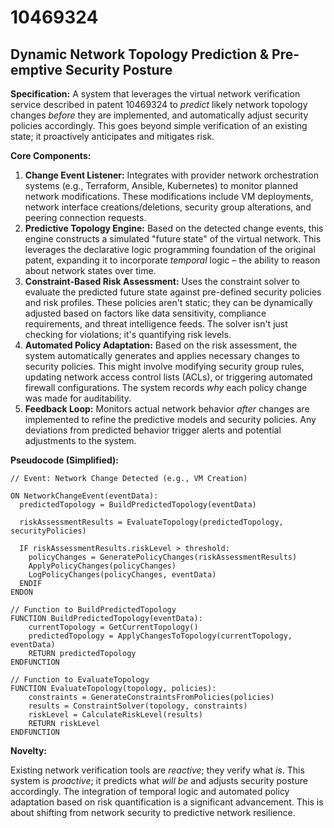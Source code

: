 # 10469324

## Dynamic Network Topology Prediction & Pre-emptive Security Posture

**Specification:** A system that leverages the virtual network verification service described in patent 10469324 to *predict* likely network topology changes *before* they are implemented, and automatically adjust security policies accordingly. This goes beyond simple verification of an existing state; it proactively anticipates and mitigates risk.

**Core Components:**

1.  **Change Event Listener:** Integrates with provider network orchestration systems (e.g., Terraform, Ansible, Kubernetes) to monitor planned network modifications. These modifications include VM deployments, network interface creations/deletions, security group alterations, and peering connection requests.
2.  **Predictive Topology Engine:** Based on the detected change events, this engine constructs a simulated "future state" of the virtual network. This leverages the declarative logic programming foundation of the original patent, expanding it to incorporate *temporal* logic – the ability to reason about network states over time.
3.  **Constraint-Based Risk Assessment:** Uses the constraint solver to evaluate the predicted future state against pre-defined security policies and risk profiles.  These policies aren't static; they can be dynamically adjusted based on factors like data sensitivity, compliance requirements, and threat intelligence feeds.  The solver isn't just checking for violations; it's quantifying risk levels.
4.  **Automated Policy Adaptation:** Based on the risk assessment, the system automatically generates and applies necessary changes to security policies.  This might involve modifying security group rules, updating network access control lists (ACLs), or triggering automated firewall configurations. The system records *why* each policy change was made for auditability.
5. **Feedback Loop:** Monitors actual network behavior *after* changes are implemented to refine the predictive models and security policies. Any deviations from predicted behavior trigger alerts and potential adjustments to the system.

**Pseudocode (Simplified):**

```
// Event: Network Change Detected (e.g., VM Creation)

ON NetworkChangeEvent(eventData):
  predictedTopology = BuildPredictedTopology(eventData)

  riskAssessmentResults = EvaluateTopology(predictedTopology, securityPolicies)

  IF riskAssessmentResults.riskLevel > threshold:
    policyChanges = GeneratePolicyChanges(riskAssessmentResults)
    ApplyPolicyChanges(policyChanges)
    LogPolicyChanges(policyChanges, eventData)
  ENDIF
ENDON

// Function to BuildPredictedTopology
FUNCTION BuildPredictedTopology(eventData):
    currentTopology = GetCurrentTopology()
    predictedTopology = ApplyChangesToTopology(currentTopology, eventData)
    RETURN predictedTopology
ENDFUNCTION

// Function to EvaluateTopology
FUNCTION EvaluateTopology(topology, policies):
    constraints = GenerateConstraintsFromPolicies(policies)
    results = ConstraintSolver(topology, constraints)
    riskLevel = CalculateRiskLevel(results)
    RETURN riskLevel
ENDFUNCTION
```

**Novelty:**

Existing network verification tools are *reactive*; they verify what *is*. This system is *proactive*; it predicts what *will be* and adjusts security posture accordingly.  The integration of temporal logic and automated policy adaptation based on risk quantification is a significant advancement.  This is about shifting from network security to predictive network resilience.